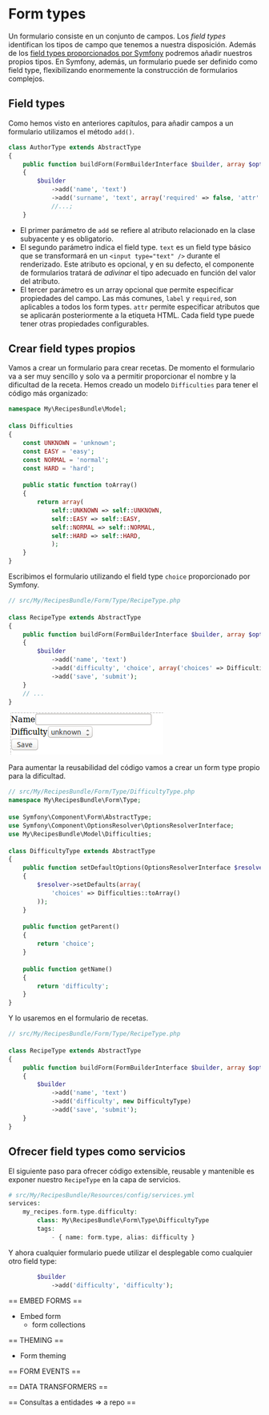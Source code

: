 # Form types

Un formulario consiste en un conjunto de campos. Los _field types_ identifican los tipos de campo que tenemos a nuestra disposición. Además de los [field types proporcionados por Symfony](http://symfony.com/doc/current/reference/forms/types.html) podremos añadir nuestros propios tipos. En Symfony, además, un formulario puede ser definido como field type, flexibilizando enormemente la construcción de formularios complejos.


## Field types

Como hemos visto en anteriores capítulos, para añadir campos a un formulario utilizamos el método `add()`.

```php
class AuthorType extends AbstractType
{
    public function buildForm(FormBuilderInterface $builder, array $options)
    {
        $builder
        	->add('name', 'text')
            ->add('surname', 'text', array('required' => false, 'attr' => array('class' => 'surname')))
            //...;
    }
```

- El primer parámetro de `add` se refiere al atributo relacionado en la clase subyacente y es obligatorio.
- El segundo parámetro indica el field type. `text` es un field type básico que se transformará en un `<input type="text" />` durante el renderizado. Este atributo es opcional, y en su defecto, el componente de formularios tratará de _adivinar_ el tipo adecuado en función del valor del atributo.
- El tercer parámetro es un array opcional que permite especificar propiedades del campo. Las más comunes, `label` y `required`, son aplicables a todos los form types. `attr` permite especificar atributos que se aplicarán posteriormente a la etiqueta HTML. Cada field type puede tener otras propiedades configurables.



## Crear field types propios

Vamos a crear un formulario para crear recetas. De momento el formulario va a ser muy sencillo y solo va a permitir proporcionar el nombre y la dificultad de la receta. Hemos creado un modelo `Difficulties` para tener el código más organizado:

```php
namespace My\RecipesBundle\Model;

class Difficulties
{
    const UNKNOWN = 'unknown';
    const EASY = 'easy';
    const NORMAL = 'normal';
    const HARD = 'hard';

    public static function toArray()
    {
    	return array(
    		self::UNKNOWN => self::UNKNOWN,
    		self::EASY => self::EASY,
    		self::NORMAL => self::NORMAL,
    		self::HARD => self::HARD,
    		);
    }
}
```

Escribimos el formulario utilizando el field type `choice` proporcionado por Symfony.

```php
// src/My/RecipesBundle/Form/Type/RecipeType.php

class RecipeType extends AbstractType
{
    public function buildForm(FormBuilderInterface $builder, array $options)
    {
        $builder
            ->add('name', 'text')
            ->add('difficulty', 'choice', array('choices' => Difficulties::toArray()))
            ->add('save', 'submit');
    }
    // ...
}
```

![Formulario de Recipe](form-recipe.png "Formulario de Recipe")

Para aumentar la reusabilidad del código vamos a crear un form type propio para la dificultad.

```php
// src/My/RecipesBundle/Form/Type/DifficultyType.php
namespace My\RecipesBundle\Form\Type;

use Symfony\Component\Form\AbstractType;
use Symfony\Component\OptionsResolver\OptionsResolverInterface;
use My\RecipesBundle\Model\Difficulties;

class DifficultyType extends AbstractType
{
    public function setDefaultOptions(OptionsResolverInterface $resolver)
    {
        $resolver->setDefaults(array(
            'choices' => Difficulties::toArray()
        ));
    }

    public function getParent()
    {
        return 'choice';
    }

    public function getName()
    {
        return 'difficulty';
    }
}
```

Y lo usaremos en el formulario de recetas.

```php
// src/My/RecipesBundle/Form/Type/RecipeType.php

class RecipeType extends AbstractType
{
    public function buildForm(FormBuilderInterface $builder, array $options)
    {
        $builder
            ->add('name', 'text')
            ->add('difficulty', new DifficultyType)
            ->add('save', 'submit');
    }
}
```


## Ofrecer field types como servicios
El siguiente paso para ofrecer código extensible, reusable y mantenible es exponer nuestro `RecipeType` en la capa de servicios.

```php
# src/My/RecipesBundle/Resources/config/services.yml
services:
    my_recipes.form.type.difficulty:
        class: My\RecipesBundle\Form\Type\DifficultyType
        tags:
            - { name: form.type, alias: difficulty }
```

Y ahora cualquier formulario puede utilizar el desplegable como cualquier otro field type:

```php
        $builder
            ->add('difficulty', 'difficulty');
```



== EMBED FORMS ==
- Embed form
	- form collections

== THEMING ==
- Form theming


== FORM EVENTS ==


== DATA TRANSFORMERS ==

== Consultas a entidades => a repo ==
